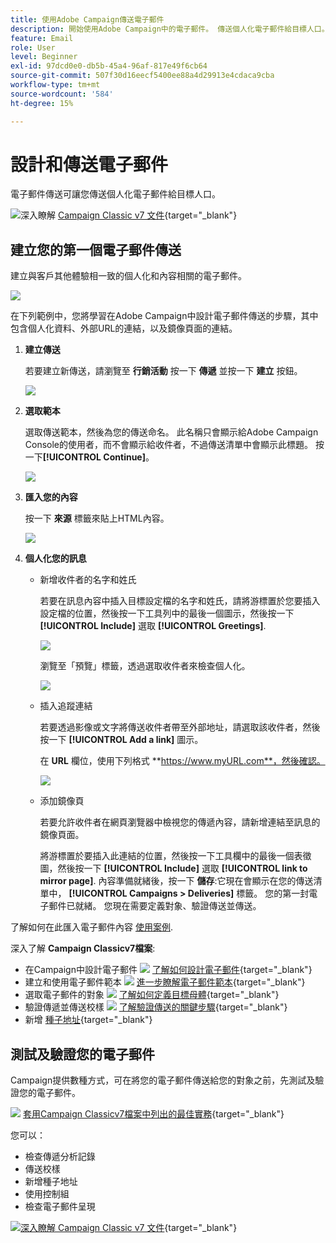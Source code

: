 ```yaml
---
title: 使用Adobe Campaign傳送電子郵件
description: 開始使用Adobe Campaign中的電子郵件。 傳送個人化電子郵件給目標人口。
feature: Email
role: User
level: Beginner
exl-id: 97dcd0e0-db5b-45a4-96af-817e49f6cb64
source-git-commit: 507f30d16eecf5400ee88a4d29913e4cdaca9cba
workflow-type: tm+mt
source-wordcount: '584'
ht-degree: 15%

---
```


# 設計和傳送電子郵件

電子郵件傳送可讓您傳送個人化電子郵件給目標人口。

![](../assets/do-not-localize/book.png)深入瞭解 [Campaign Classic v7 文件](https://experienceleague.adobe.com/docs/campaign-classic/using/sending-messages/sending-emails/about-email-channel.html){target=&quot;_blank&quot;} 

## 建立您的第一個電子郵件傳送

建立與客戶其他體驗相一致的個人化和內容相關的電子郵件。

![](assets/new-email-content.png)


在下列範例中，您將學習在Adobe Campaign中設計電子郵件傳送的步驟，其中包含個人化資料、外部URL的連結，以及鏡像頁面的連結。

1. **建立傳送**

   若要建立新傳送，請瀏覽至 **行銷活動** 按一下 **傳遞** 並按一下 **建立** 按鈕。

   ![](assets/delivery_step_1.png)

1. **選取範本**

   選取傳送範本，然後為您的傳送命名。 此名稱只會顯示給Adobe Campaign Console的使用者，而不會顯示給收件者，不過傳送清單中會顯示此標題。 按一下&#x200B;**[!UICONTROL Continue]**。

   ![](assets/dce_delivery_model.png)

1. **匯入您的內容**

   按一下 **來源** 標籤來貼上HTML內容。

   ![](assets/paste-content.png)


1. **個人化您的訊息**


   * 新增收件者的名字和姓氏

      若要在訊息內容中插入目標設定檔的名字和姓氏，請將游標置於您要插入設定檔的位置，然後按一下工具列中的最後一個圖示，然後按一下 **[!UICONTROL Include]** 選取 **[!UICONTROL Greetings]**.

      ![](assets/include-greetings.png)

      瀏覽至「預覽」標籤，透過選取收件者來檢查個人化。

      ![](assets/perso-check.png)

   * 插入追蹤連結

      若要透過影像或文字將傳送收件者帶至外部地址，請選取該收件者，然後按一下 **[!UICONTROL Add a link]** 圖示。

      在 **URL** 欄位，使用下列格式 **https://www.myURL.com**，然後確認。

      ![](assets/add-a-link.png)

   * 添加鏡像頁

      若要允許收件者在網頁瀏覽器中檢視您的傳遞內容，請新增連結至訊息的鏡像頁面。

      將游標置於要插入此連結的位置，然後按一下工具欄中的最後一個表徵圖，然後按一下 **[!UICONTROL Include]** 選取 **[!UICONTROL link to mirror page]**.
   內容準備就緒後，按一下 **儲存**:它現在會顯示在您的傳送清單中， **[!UICONTROL Campaigns > Deliveries]** 標籤。 您的第一封電子郵件已就緒。 您現在需要定義對象、驗證傳送並傳送。


了解如何在此匯入電子郵件內容 [使用案例](https://experienceleague.adobe.com/docs/campaign/automation/workflows/use-cases/deliveries/load-delivery-content.html).

深入了解 **Campaign Classicv7檔案**:

* 在Campaign中設計電子郵件
   ![](../assets/do-not-localize/book.png) [了解如何設計電子郵件](https://experienceleague.adobe.com/docs/campaign-classic/using/sending-messages/sending-emails/defining-the-email-content.html){target=&quot;_blank&quot;}
* 建立和使用電子郵件範本
   ![](../assets/do-not-localize/book.png) [進一步瞭解電子郵件範本](https://experienceleague.adobe.com/docs/campaign-classic/using/sending-messages/using-delivery-templates/about-templates.html){target=&quot;_blank&quot;}
* 選取電子郵件的對象
   ![](../assets/do-not-localize/book.png) [了解如何定義目標母體](https://experienceleague.adobe.com/docs/campaign-classic/using/sending-messages/key-steps-when-creating-a-delivery/steps-defining-the-target-population.html){target=&quot;_blank&quot;}
* 驗證傳遞並傳送校樣
   ![](../assets/do-not-localize/book.png) [了解驗證傳送的關鍵步驟](https://experienceleague.adobe.com/docs/campaign-classic/using/sending-messages/key-steps-when-creating-a-delivery/steps-validating-the-delivery.html){target=&quot;_blank&quot;}
* 新增 [種子地址](https://experienceleague.adobe.com/docs/campaign-classic/using/sending-messages/using-seed-addresses/about-seed-addresses.html){target=&quot;_blank&quot;}

## 測試及驗證您的電子郵件

Campaign提供數種方式，可在將您的電子郵件傳送給您的對象之前，先測試及驗證您的電子郵件。

![](../assets/do-not-localize/book.png) [套用Campaign Classicv7檔案中列出的最佳實務](https://experienceleague.adobe.com/docs/campaign-classic/using/sending-messages/key-steps-when-creating-a-delivery/delivery-bestpractices/check-before-sending.html){target=&quot;_blank&quot;}

您可以：

* 檢查傳遞分析記錄
* 傳送校樣
* 新增種子地址
* 使用控制組
* 檢查電子郵件呈現

![](../assets/do-not-localize/book.png)[深入瞭解 Campaign Classic v7 文件](https://experienceleague.adobe.com/docs/campaign-classic/using/sending-messages/key-steps-when-creating-a-delivery/steps-validating-the-delivery.html){target=&quot;_blank&quot;} 
